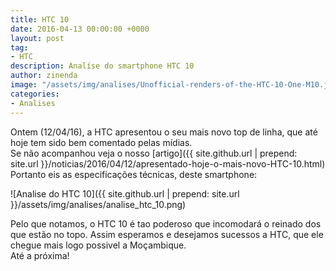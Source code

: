 ```yaml
---
title: HTC 10
date: 2016-04-13 00:00:00 +0000
layout: post
tag:
- HTC
description: Analíse do smartphone HTC 10
author: zinenda
image: "/assets/img/analises/Unofficial-renders-of-the-HTC-10-One-M10.jpg"
categories:
- Analises
---
```


Ontem (12/04/16), a HTC apresentou o seu mais novo top de linha, que até hoje tem sido bem comentado pelas mídias. <br>
Se não acompanhou veja o nosso [artigo]({{ site.github.url | prepend: site.url }}/noticias/2016/04/12/apresentado-hoje-o-mais-novo-HTC-10.html)
Portanto eis as especificações técnicas, deste smartphone:

![Analise do HTC 10]({{ site.github.url | prepend: site.url }}/assets/img/analises/analise_htc_10.png)

Pelo que notamos, o HTC 10 é tao poderoso que incomodará o reinado dos que estão no topo.
Assim esperamos e desejamos sucessos a HTC, que ele chegue mais logo possivel a Moçambique. <br>
Até a próxima!